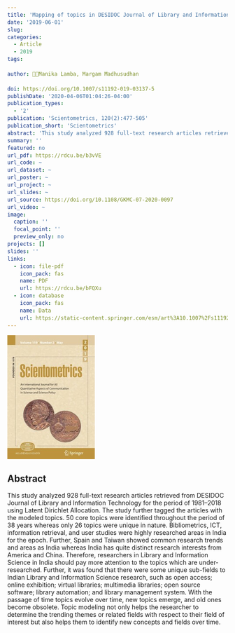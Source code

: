 ```yaml
---
title: 'Mapping of topics in DESIDOC Journal of Library and Information Technology, India: a study'
date: '2019-06-01'
slug:
categories:
  - Article
  - 2019
tags:

author: 👩‍🔬Manika Lamba, Margam Madhusudhan

doi: https://doi.org/10.1007/s11192-019-03137-5
publishDate: '2020-04-06T01:04:26-04:00'
publication_types:
  - '2'
publication: 'Scientometrics, 120(2):477-505'
publication_short: 'Scientometrics'
abstract: 'This study analyzed 928 full-text research articles retrieved from DESIDOC Journal of Library and Information Technology for the period of 1981–2018 using Latent Dirichlet Allocation. The study further tagged the articles with the modeled topics. 50 core topics were identified throughout the period of 38 years whereas only 26 topics were unique in nature. Bibliometrics, ICT, information retrieval, and user studies were highly researched areas in India for the epoch. Further, Spain and Taiwan showed common research trends and areas as India whereas India has quite distinct research interests from America and China. Therefore, researchers in Library and Information Science in India should pay more attention to the topics which are under-researched. Further, it was found that there were some unique sub-fields to Indian Library and Information Science research, such as open access; online exhibition; virtual libraries; multimedia libraries; open source software; library automation; and library management system. With the passage of time topics evolve over time, new topics emerge, and old ones become obsolete. Topic modeling not only helps the researcher to determine the trending themes or related fields with respect to their field of interest but also helps them to identify new concepts and fields over time.'
summary: ''
featured: no
url_pdf: https://rdcu.be/b3vVE
url_code: ~
url_dataset: ~
url_poster: ~
url_project: ~
url_slides: ~
url_source: https://doi.org/10.1108/GKMC-07-2020-0097
url_video: ~
image:
  caption: ''
  focal_point: ''
  preview_only: no
projects: []
slides: ''
links:
  - icon: file-pdf
    icon_pack: fas
    name: PDF
    url: https://rdcu.be/bFQXu
  - icon: database
    icon_pack: fas
    name: Data
    url: https://static-content.springer.com/esm/art%3A10.1007%2Fs11192-019-03137-5/MediaObjects/11192_2019_3137_MOESM1_ESM.docx
---
```


![](featured.jpg)

## Abstract
This study analyzed 928 full-text research articles retrieved from DESIDOC Journal of Library and Information Technology for the period of 1981–2018 using Latent Dirichlet Allocation. The study further tagged the articles with the modeled topics. 50 core topics were identified throughout the period of 38 years whereas only 26 topics were unique in nature. Bibliometrics, ICT, information retrieval, and user studies were highly researched areas in India for the epoch. Further, Spain and Taiwan showed common research trends and areas as India whereas India has quite distinct research interests from America and China. Therefore, researchers in Library and Information Science in India should pay more attention to the topics which are under-researched. Further, it was found that there were some unique sub-fields to Indian Library and Information Science research, such as open access; online exhibition; virtual libraries; multimedia libraries; open source software; library automation; and library management system. With the passage of time topics evolve over time, new topics emerge, and old ones become obsolete. Topic modeling not only helps the researcher to determine the trending themes or related fields with respect to their field of interest but also helps them to identify new concepts and fields over time.
